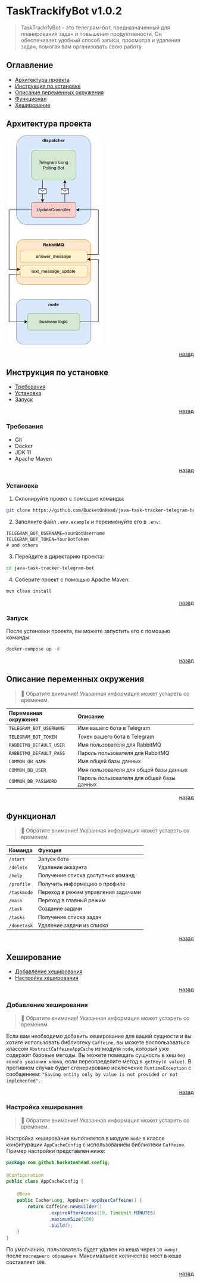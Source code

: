# TaskTrackifyBot v1.0.2

> TaskTrackifyBot - это телеграм-бот, предназначенный
> для планирования задач и повышения продуктивности.
> Он обеспечивает удобный способ записи, просмотра
> и удаления задач, помогая вам организовать свою работу.

## Оглавление

- [Архитектура проекта](#архитектура-проекта)
- [Инструкция по установке](#инструкция-по-установке)
- [Описание переменных окружения](#описание-переменных-окружения)
- [Функционал](#функционал)
- [Хеширование](#хеширование)

## Архитектура проекта

![project_architecture.png](.readme/project_architecture.png)

<p align="right">
    <a href="#Оглавление">назад</a>
</p>

## Инструкция по установке

- [Требования](#требования)
- [Установка](#установка)
- [Запуск](#запуск)

<p align="right">
    <a href="#оглавление">назад</a>
</p>

### Требования

- Git
- Docker
- JDK 11
- Apache Maven

<p align="right">
    <a href="#инструкция-по-установке">назад</a>
</p>

### Установка

1. Склонируйте проект с помощью команды:

```bash
git clone https://github.com/BucketOnHead/java-task-tracker-telegram-bot
```

2. Заполните файл `.env.example` и переименуйте его в `.env`:

```dotenv
TELEGRAM_BOT_USERNAME=YourBotUsername
TELEGRAM_BOT_TOKEN=YourBotToken
# and others
```

3. Перейдите в директорию проекта:

```bash
cd java-task-tracker-telegram-bot
```

4. Соберите проект с помощью Apache Maven:

```bash
mvn clean install
```

<p align="right">
    <a href="#инструкция-по-установке">назад</a>
</p>

### Запуск

После установки проекта, вы можете запустить его с помощью команды:

```bash
docker-compose up -d
```

<p align="right">
    <a href="#инструкция-по-установке">назад</a>
</p>

## Описание переменных окружения

> 🔔 Обратите внимание!
> Указанная информация может устареть со временем.

| Переменная окружения    | Описание                                  |
|:------------------------|:------------------------------------------|
| `TELEGRAM_BOT_USERNAME` | Имя вашего бота в Telegram                |
| `TELEGRAM_BOT_TOKEN`    | Токен вашего бота в Telegram              |
| `RABBITMQ_DEFAULT_USER` | Имя пользователя для RabbitMQ             |
| `RABBITMQ_DEFAULT_PASS` | Пароль пользователя для RabbitMQ          |
| `COMMON_DB_NAME`        | Имя общей базы данных                     |
| `COMMON_DB_USER`        | Имя пользователя для общей базы данных    |
| `COMMON_DB_PASSWORD`    | Пароль пользователя для общей базы данных |

<p align="right">
    <a href="#оглавление">назад</a>
</p>

## Функционал

> 🔔 Обратите внимание!
> Указанная информация может устареть со временем.

| Команда     | Функция                             |
|:------------|:------------------------------------|
| `/start`    | Запуск бота                         |
| `/delete`   | Удаление аккаунта                   |
| `/help`     | Получение списка доступных команд   |
| `/profile`  | Получить информацию о профиле       |
| `/taskmode` | Переход в режим управления задачами |
| `/main`     | Переход в главный режим             |
| `/task`     | Создание задачи                     |
| `/tasks`    | Получение списка задач              |
| `/donetask` | Удаление задачи из списка           |

<p align="right">
    <a href="#оглавление">назад</a>
</p>

## Хеширование

- [Добавление хеширования]()
- [Настройка хеширования](#настройка-хеширования)

<p align="right">
    <a href="#оглавление">назад</a>
</p>

### Добавление хеширования

> 🔔 Обратите внимание!
> Указанная информация может устареть со временем.

Если вам необходимо добавить хеширование для вашей сущности и вы хотите
использовать библиотеку `Caffeine`, вы можете воспользоваться классом
`AbstractCaffeineAppCache` из модуля `node`, который уже содержит базовые 
методы. Вы можете помещать сущность в хеш `без явного указания ключа`, если
переопределите метод `K getKey(V value)`. В противном случае будет сгенерировано 
исключение `RuntimeException` с сообщением:
`"Saving entity only by value is not provided or not implemented".`

<p align="right">
    <a href="#хеширование">назад</a>
</p>

### Настройка хеширования

> 🔔 Обратите внимание!
> Указанная информация может устареть со временем.

Настройка хеширования выполняется в модуле `node` 
в классе конфигурации `AppCacheConfig` с использованием 
библиотеки `Caffeine`. Пример настройки представлен ниже:

```java
package com.github.bucketonhead.config;

@Configuration
public class AppCacheConfig {

    @Bean
    public Cache<Long, AppUser> appUserCaffeine() {
        return Caffeine.newBuilder()
                .expireAfterAccess(10, TimeUnit.MINUTES)
                .maximumSize(100)
                .build();
    }
}
```

По умолчанию, пользователь будет удален из кеша 
через `10 минут` после `последнего обращения`. 
Максимальное количество мест в кеше составляет `100`.

<p align="right">
    <a href="#хеширование">назад</a>
</p>
